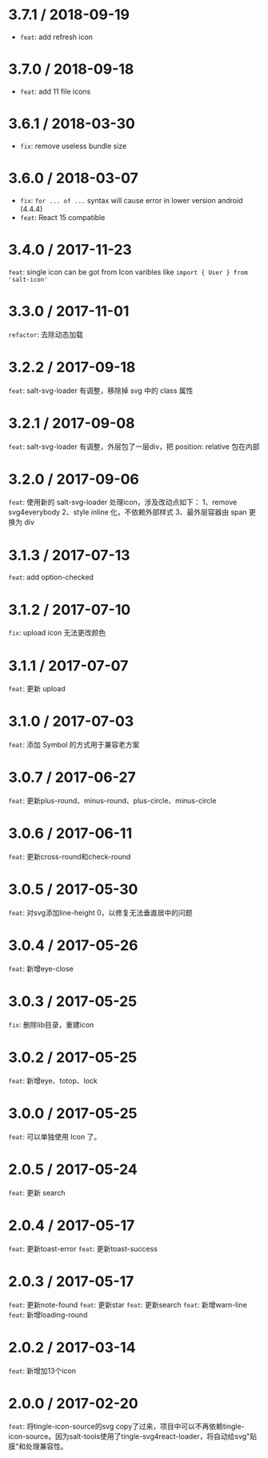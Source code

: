 3.7.1 / 2018-09-19
================
* `feat`: add refresh icon

3.7.0 / 2018-09-18
================
* `feat`: add 11 file icons 


3.6.1 / 2018-03-30
================
* `fix`: remove useless bundle size


3.6.0 / 2018-03-07
================
* `fix`: `for ... of ...` syntax will cause error in lower version android (4.4.4)
* `feat`: React 15 compatible

3.4.0 / 2017-11-23
================

`feat`: single icon can be got from Icon varibles like `import { User } from 'salt-icon'`

3.3.0 / 2017-11-01
================

`refactor`: 去除动态加载

3.2.2 / 2017-09-18
================
`feat`: salt-svg-loader 有调整，移除掉 svg 中的 class 属性

3.2.1 / 2017-09-08
================
`feat`: salt-svg-loader 有调整，外层包了一层div，把 position: relative 包在内部

3.2.0 / 2017-09-06
================
`feat`: 使用新的 salt-svg-loader 处理icon，涉及改动点如下：
  1、remove svg4everybody
  2、style inline 化，不依赖外部样式
  3、最外层容器由 span 更换为 div

3.1.3 / 2017-07-13
================
`feat`: add option-checked

3.1.2 / 2017-07-10
================
`fix`: upload icon 无法更改颜色

3.1.1 / 2017-07-07
================
`feat`: 更新 upload

3.1.0 / 2017-07-03
================
`feat`: 添加 Symbol 的方式用于兼容老方案

3.0.7 / 2017-06-27
=================
`feat`: 更新plus-round、minus-round、plus-circle、minus-circle

3.0.6 / 2017-06-11
=================
`feat`: 更新cross-round和check-round

3.0.5 / 2017-05-30
=================
`feat`: 对svg添加line-height 0，以修复无法垂直居中的问题

3.0.4 / 2017-05-26
=================
`feat`: 新增eye-close

3.0.3 / 2017-05-25
=================
`fix`: 删除lib目录，重建icon

3.0.2 / 2017-05-25
=================
`feat`: 新增eye、totop、lock

3.0.0 / 2017-05-25
=================
`feat`: 可以单独使用 Icon 了。

2.0.5 / 2017-05-24
=================
`feat`: 更新 search

2.0.4 / 2017-05-17
==================
`feat`: 更新toast-error
`feat`: 更新toast-success

2.0.3 / 2017-05-17
==================
`feat`: 更新note-found
`feat`: 更新star
`feat`: 更新search
`feat`: 新增warn-line
`feat`: 新增loading-round

2.0.2 / 2017-03-14
==================
`feat`: 新增加13个icon

2.0.0 / 2017-02-20
==================
`feat`: 将tingle-icon-source的svg copy了过来，项目中可以不再依赖tingle-icon-source。因为salt-tools使用了tingle-svg4react-loader，将自动给svg"贴膜"和处理兼容性。